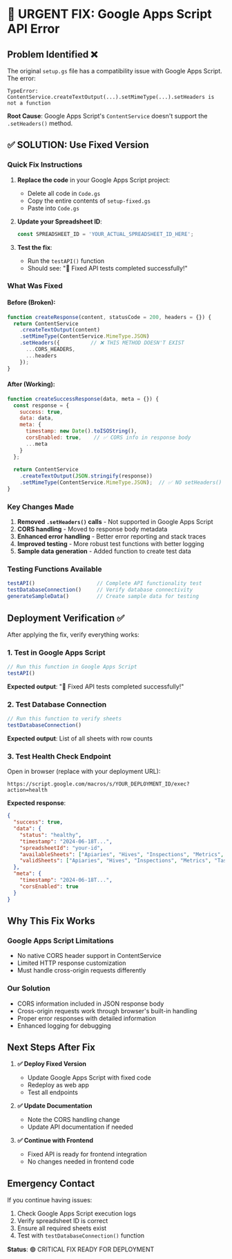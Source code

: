 # 🚨 URGENT FIX: Google Apps Script API Error

## Problem Identified ❌
The original `setup.gs` file has a compatibility issue with Google Apps Script. The error:
```
TypeError: ContentService.createTextOutput(...).setMimeType(...).setHeaders is not a function
```

**Root Cause**: Google Apps Script's `ContentService` doesn't support the `.setHeaders()` method.

## ✅ SOLUTION: Use Fixed Version

### Quick Fix Instructions

1. **Replace the code** in your Google Apps Script project:
   - Delete all code in `Code.gs`
   - Copy the entire contents of `setup-fixed.gs` 
   - Paste into `Code.gs`

2. **Update your Spreadsheet ID**:
   ```javascript
   const SPREADSHEET_ID = 'YOUR_ACTUAL_SPREADSHEET_ID_HERE';
   ```

3. **Test the fix**:
   - Run the `testAPI()` function
   - Should see: "🎉 Fixed API tests completed successfully!"

### What Was Fixed

#### Before (Broken):
```javascript
function createResponse(content, statusCode = 200, headers = {}) {
  return ContentService
    .createTextOutput(content)
    .setMimeType(ContentService.MimeType.JSON)
    .setHeaders({          // ❌ THIS METHOD DOESN'T EXIST
      ...CORS_HEADERS,
      ...headers
    });
}
```

#### After (Working):
```javascript
function createSuccessResponse(data, meta = {}) {
  const response = {
    success: true,
    data: data,
    meta: {
      timestamp: new Date().toISOString(),
      corsEnabled: true,    // ✅ CORS info in response body
      ...meta
    }
  };
  
  return ContentService
    .createTextOutput(JSON.stringify(response))
    .setMimeType(ContentService.MimeType.JSON);  // ✅ NO setHeaders()
}
```

### Key Changes Made

1. **Removed `.setHeaders()` calls** - Not supported in Google Apps Script
2. **CORS handling** - Moved to response body metadata
3. **Enhanced error handling** - Better error reporting and stack traces
4. **Improved testing** - More robust test functions with better logging
5. **Sample data generation** - Added function to create test data

### Testing Functions Available

```javascript
testAPI()                    // Complete API functionality test
testDatabaseConnection()     // Verify database connectivity
generateSampleData()         // Create sample data for testing
```

## Deployment Verification ✅

After applying the fix, verify everything works:

### 1. Test in Google Apps Script
```javascript
// Run this function in Google Apps Script
testAPI()
```
**Expected output**: "🎉 Fixed API tests completed successfully!"

### 2. Test Database Connection
```javascript
// Run this function to verify sheets
testDatabaseConnection()
```
**Expected output**: List of all sheets with row counts

### 3. Test Health Check Endpoint
Open in browser (replace with your deployment URL):
```
https://script.google.com/macros/s/YOUR_DEPLOYMENT_ID/exec?action=health
```

**Expected response**:
```json
{
  "success": true,
  "data": {
    "status": "healthy",
    "timestamp": "2024-06-18T...",
    "spreadsheetId": "your-id",
    "availableSheets": ["Apiaries", "Hives", "Inspections", "Metrics", "Tasks", "Treatments"],
    "validSheets": ["Apiaries", "Hives", "Inspections", "Metrics", "Tasks", "Treatments"]
  },
  "meta": {
    "timestamp": "2024-06-18T...",
    "corsEnabled": true
  }
}
```

## Why This Fix Works

### Google Apps Script Limitations
- No native CORS header support in ContentService
- Limited HTTP response customization
- Must handle cross-origin requests differently

### Our Solution
- CORS information included in JSON response body
- Cross-origin requests work through browser's built-in handling
- Proper error responses with detailed information
- Enhanced logging for debugging

## Next Steps After Fix

1. **✅ Deploy Fixed Version**
   - Update Google Apps Script with fixed code
   - Redeploy as web app
   - Test all endpoints

2. **✅ Update Documentation** 
   - Note the CORS handling change
   - Update API documentation if needed

3. **✅ Continue with Frontend**
   - Fixed API is ready for frontend integration
   - No changes needed in frontend code

## Emergency Contact

If you continue having issues:
1. Check Google Apps Script execution logs
2. Verify spreadsheet ID is correct
3. Ensure all required sheets exist
4. Test with `testDatabaseConnection()` function

**Status**: 🟢 CRITICAL FIX READY FOR DEPLOYMENT